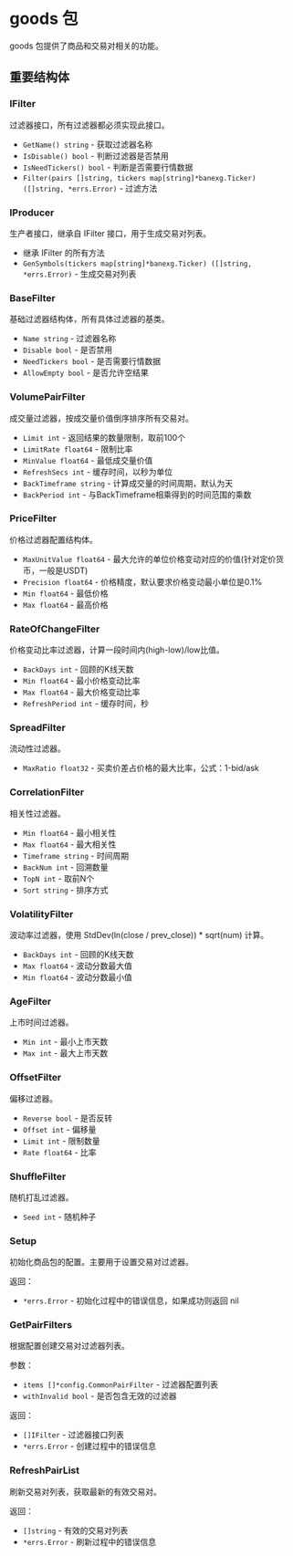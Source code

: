 # goods 包

goods 包提供了商品和交易对相关的功能。

## 重要结构体

### IFilter
过滤器接口，所有过滤器都必须实现此接口。
- `GetName() string` - 获取过滤器名称
- `IsDisable() bool` - 判断过滤器是否禁用
- `IsNeedTickers() bool` - 判断是否需要行情数据
- `Filter(pairs []string, tickers map[string]*banexg.Ticker) ([]string, *errs.Error)` - 过滤方法

### IProducer
生产者接口，继承自 IFilter 接口，用于生成交易对列表。
- 继承 IFilter 的所有方法
- `GenSymbols(tickers map[string]*banexg.Ticker) ([]string, *errs.Error)` - 生成交易对列表

### BaseFilter
基础过滤器结构体，所有具体过滤器的基类。
- `Name string` - 过滤器名称
- `Disable bool` - 是否禁用
- `NeedTickers bool` - 是否需要行情数据
- `AllowEmpty bool` - 是否允许空结果

### VolumePairFilter
成交量过滤器，按成交量价值倒序排序所有交易对。
- `Limit int` - 返回结果的数量限制，取前100个
- `LimitRate float64` - 限制比率
- `MinValue float64` - 最低成交量价值
- `RefreshSecs int` - 缓存时间，以秒为单位
- `BackTimeframe string` - 计算成交量的时间周期，默认为天
- `BackPeriod int` - 与BackTimeframe相乘得到的时间范围的乘数

### PriceFilter
价格过滤器配置结构体。
- `MaxUnitValue float64` - 最大允许的单位价格变动对应的价值(针对定价货币，一般是USDT)
- `Precision float64` - 价格精度，默认要求价格变动最小单位是0.1%
- `Min float64` - 最低价格
- `Max float64` - 最高价格

### RateOfChangeFilter
价格变动比率过滤器，计算一段时间内(high-low)/low比值。
- `BackDays int` - 回顾的K线天数
- `Min float64` - 最小价格变动比率
- `Max float64` - 最大价格变动比率
- `RefreshPeriod int` - 缓存时间，秒

### SpreadFilter
流动性过滤器。
- `MaxRatio float32` - 买卖价差占价格的最大比率，公式：1-bid/ask

### CorrelationFilter
相关性过滤器。
- `Min float64` - 最小相关性
- `Max float64` - 最大相关性
- `Timeframe string` - 时间周期
- `BackNum int` - 回溯数量
- `TopN int` - 取前N个
- `Sort string` - 排序方式

### VolatilityFilter
波动率过滤器，使用 StdDev(ln(close / prev_close)) * sqrt(num) 计算。
- `BackDays int` - 回顾的K线天数
- `Max float64` - 波动分数最大值
- `Min float64` - 波动分数最小值

### AgeFilter
上市时间过滤器。
- `Min int` - 最小上市天数
- `Max int` - 最大上市天数

### OffsetFilter
偏移过滤器。
- `Reverse bool` - 是否反转
- `Offset int` - 偏移量
- `Limit int` - 限制数量
- `Rate float64` - 比率

### ShuffleFilter
随机打乱过滤器。
- `Seed int` - 随机种子

### Setup
初始化商品包的配置。主要用于设置交易对过滤器。

返回：
- `*errs.Error` - 初始化过程中的错误信息，如果成功则返回 nil

### GetPairFilters
根据配置创建交易对过滤器列表。

参数：
- `items []*config.CommonPairFilter` - 过滤器配置列表
- `withInvalid bool` - 是否包含无效的过滤器

返回：
- `[]IFilter` - 过滤器接口列表
- `*errs.Error` - 创建过程中的错误信息

### RefreshPairList
刷新交易对列表，获取最新的有效交易对。

返回：
- `[]string` - 有效的交易对列表
- `*errs.Error` - 刷新过程中的错误信息
